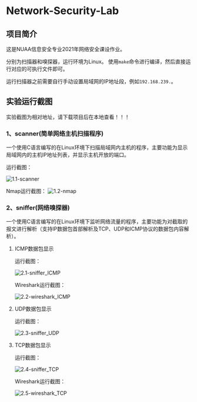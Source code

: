 # Network-Security-Lab

## 项目简介
这是NUAA信息安全专业2021年网络安全课设作业。

分别为扫描器和嗅探器，运行环境为Linux。
使用`make`命令进行编译，然后直接运行对应的可执行文件即可。

运行扫描器之前需要自行手动设置局域网的IP地址段，例如`192.168.239.`。



## 实验运行截图

实验截图为相对地址，请下载项目后在本地查看！！！

### 1、scanner(简单网络主机扫描程序)
一个使用C语言编写的在Linux环境下扫描局域网内主机的程序，主要功能为显示局域网内的主机IP地址列表，并显示主机开放的端口。



运行截图：

![1.1-scanner](.\pic\1.1-scanner.png)

Nmap运行截图：
										![1.2-nmap](.\pic\1.2-nmap.png)


### 2、sniffer(网络嗅探器)

一个使用C语言编写的在Linux环境下监听网络流量的程序，主要功能为对截取的报文进行解析（支持IP数据包首部解析及TCP、UDP和ICMP协议的数据包内容解析）。



1. ICMP数据包显示

   运行截图：

   ![2.1-sniffer_ICMP](.\pic\2.1-sniffer_ICMP.png)
   
   Wireshark运行截图：

   ![2.2-wireshark_ICMP](.\pic\2.2-wireshark_ICMP.png)

2. UDP数据包显示

   运行截图：

   ![2.3-sniffer_UDP](.\pic\2.3-sniffer_UDP.png)

3. TCP数据包显示

   运行截图：

   ![2.4-sniffer_TCP](.\pic\2.4-sniffer_TCP.png)

   Wireshark运行截图：

   ![2.5-wireshark_TCP](.\pic\2.5-wireshark_TCP.png)


